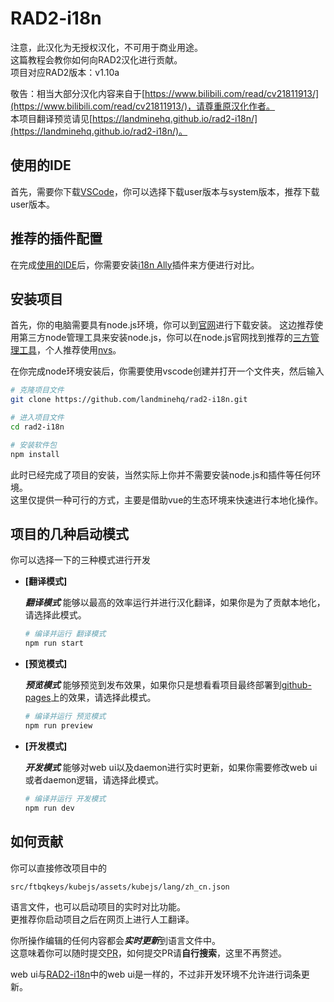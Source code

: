 # RAD2-i18n

注意，此汉化为无授权汉化，不可用于商业用途。  
这篇教程会教你如何向RAD2汉化进行贡献。  
项目对应RAD2版本：v1.10a

敬告：相当大部分汉化内容来自于[https://www.bilibili.com/read/cv21811913/](https://www.bilibili.com/read/cv21811913/)，请尊重原汉化作者。  
本项目翻译预览请见[https://landminehq.github.io/rad2-i18n/](https://landminehq.github.io/rad2-i18n/)。

## 使用的IDE

首先，需要你下载[VSCode](https://code.visualstudio.com/)，你可以选择下载user版本与system版本，推荐下载user版本。

## 推荐的插件配置

在完成[使用的IDE](#使用的ide)后，你需要安装[i18n Ally](https://marketplace.visualstudio.com/items?itemName=Lokalise.i18n-ally)插件来方便进行对比。

## 安装项目

首先，你的电脑需要具有node.js环境，你可以到[官网](https://nodejs.org/en)进行下载安装。
这边推荐使用第三方node管理工具来安装node.js，你可以在node.js官网找到推荐的[三方管理工具](https://nodejs.org/en/download/package-manager)，个人推荐使用[nvs](https://nodejs.org/en/download/package-manager/all#nvs)。

在你完成node环境安装后，你需要使用vscode创建并打开一个文件夹，然后输入

```sh
# 克隆项目文件
git clone https://github.com/landminehq/rad2-i18n.git
```

```sh
# 进入项目文件
cd rad2-i18n
```

```sh
# 安装软件包
npm install
```

此时已经完成了项目的安装，当然实际上你并不需要安装node.js和插件等任何环境。  
这里仅提供一种可行的方式，主要是借助vue的生态环境来快速进行本地化操作。

## 项目的几种启动模式

你可以选择一下的三种模式进行开发

+ **[翻译模式]**  

    ***翻译模式*** 能够以最高的效率运行并进行汉化翻译，如果你是为了贡献本地化，请选择此模式。

    ```sh
    # 编译并运行 翻译模式
    npm run start
    ```

+ **[预览模式]**  

    ***预览模式*** 能够预览到发布效果，如果你只是想看看项目最终部署到[github-pages](https://landminehq.github.io/rad2-i18n/)上的效果，请选择此模式。

    ```sh
    # 编译并运行 预览模式
    npm run preview
    ```

+ **[开发模式]**  

    ***开发模式*** 能够对web ui以及daemon进行实时更新，如果你需要修改web ui或者daemon逻辑，请选择此模式。

    ```sh
    # 编译并运行 开发模式
    npm run dev
    ```

## 如何贡献

你可以直接修改项目中的

```dir
src/ftbqkeys/kubejs/assets/kubejs/lang/zh_cn.json
```

语言文件，也可以启动项目的实时对比功能。  
更推荐你启动项目之后在网页上进行人工翻译。  

你所操作编辑的任何内容都会***实时更新***到语言文件中。  
这意味着你可以随时提交[PR](https://github.com/landmineHQ/rad2-i18n/pulls)，如何提交PR请**自行搜索**，这里不再赘述。

web ui与[RAD2-i18n](#rad2-i18n)中的web ui是一样的，不过非开发环境不允许进行词条更新。
